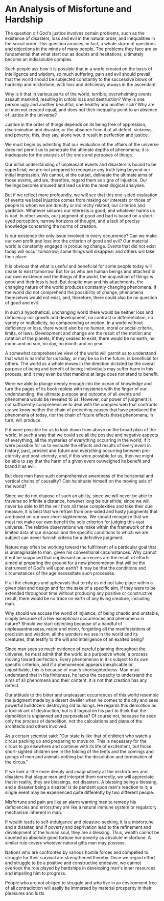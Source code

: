An Analysis of Misfortune and Hardship
======================================

The question o f God's justice involves certain problems, such as the
existence of disasters, loss and evil in the natural order, and
inequalities in the social order. This question arouses, in fact, a
whole storm of questions and objections in the minds of many people. The
problems they face are so fundamental that what start out as doubts and
hesitations, ultimately become an indissoluble complex.

Such people ask how it is possible that in a world created on the basis
of intelligence and wisdom, so much suffering, pain and evil should
prevail; that the world should be subjected constantly to the successive
blows of hardship and misfortune, with loss and deficiency always in the
ascendant.

Why is it that in various parts of the world, terrible, overwhelming
events assault mankind, resulting in untold loss and destruction? Why is
one person ugly and another beautiful, one healthy and another sick? Why
are all men not created equal, and does not their inequality point to an
absence of justice in the universe?

Justice in the order of things depends on its being free of oppression,
discrimination and disaster, or the absence from it of all defect,
sickness, and poverty; this, they say, alone would result in perfection
and justice.

We must begin by admitting that our evaluation of the affairs of the
universe does not permit us to penetrate the ultimate depths of
phenomena; it is inadequate for the analysis of the ends and purposes of
things.

Our initial understanding of unpleasant events and disasters is bound
to be superficial; we are not prepared to recognize any truth lying
beyond our initial impression. We cannot, at the outset, delineate the
ultimate aims of those events, and we, therefore, regard them as signs
of injustice. Our feelings become aroused and lead us into the most
illogical analyses.

But if we reflect more profoundly, we will see that this one-sided
evaluation of events we label injustice comes from making our interests
or those of people to whom we are directly or indirectly related, our
criterion and yardstick. Whatever secures our interests is good, and
whatever harms us is bad. In other words, our judgment of good and bad
is based on a short- eyed perception, narrow horizons of thought, and a
lack of precise knowledge concerning the norms of creation.

Is our existence the only issue involved in every occurrence? Can we
make our own profit and loss into the criterion of good and evil? Our
material world is constantly engaged in producing change. Events that
did not exist today will occur tomorrow; some things will disappear and
others will take their place.

It is obvious that what is useful and beneficial for some people today
will cease to exist tomorrow. But for us who are human beings and
attached to our own existence and the things of the world, the
acquisition of things is good and their loss is bad. But despite man and
his attachments, the changing nature of the world produces constantly
changing phenomena. If the world did not comprehend the possibility of
change, phenomena themselves would not exist, and, therefore, there
could also be no question of good and evil.

In such a hypothetical, unchanging world there would be neither loss
and deficiency nor growth and development, no contrast or
differentiation, no variety or multiplicity, no compounding or motion.
In a world without deficiency or loss, there would also be no human,
moral or social criteria, limits, or laws. Development and change are
the result of the motion and rotation of the planets; if they ceased to
exist, there would be no earth, no moon and no sun, no day, no month and
no year.

A somewhat comprehensive view of the world will permit us to understand
that what is harmful for us today, or may be so in the future, is
beneficial for others. The world as a whole moves in the direction
dictated by the overall purpose of being and benefit of being;
individuals may suffer harm in this process, and it may even be that
mankind at large does not stand to benefit.

Were we able to plunge deeply enough into the ocean of knowledge and
turn the pages of its book replete with mysteries with the finger of our
understanding, the ultimate purpose and outcome of all events and
phenomena would be revealed to us. However, our power of judgment is not
sufficiently comprehensive to deal with the complex web that confronts
us: we know neither the chain of preceding causes that have produced the
phenomena of today, nor the chain of future effects those phenomena, in
turn, will produce.

If it were possible for us to look down from above on the broad plain
of the world, in such a way that we could see all the positive and
negative aspects of everything, all the mysteries of everything
occurring in the world; if it were possible for us to evaluate the
effects and results of every event in history, past, present and future
and everything occurring between pre- eternity and post-eternity, and,
if this were possible for us, then we might be able to say that the harm
of a given event outweighed its benefit and brand it as evil.

But does man have such comprehensive awareness of the horizontal and
vertical chains of causality? Can he situate himself on the moving axis
of the world?

Since we do not dispose of such an ability, since we will never be able
to traverse so infinite a distance, however long be our stride; since we
will never be able to lift the veil from all these complexities and take
their due measure, it is best that we refrain from one-sided and hasty
judgments that are based on our own short-sightedness. We should
recognize that we must not make our own benefit the sole criterion for
judging this vast universe. The relative observations we make within the
framework of the limited data at our disposal and the specific
conditions to which we are subject can never furnish criteria for a
definitive judgment.

Nature may often be working toward the fulfillment of a particular goal
that is unimaginable to man, given his conventional circumstances. Why
cannot it not be supposed that unpleasant occurrences are the result of
efforts aimed at preparing the ground for a new phenomenon that will be
the instrument of God's will upon earth? It may be that the conditions
and circumstances of the age necessitate such processes.

If all the changes and upheavals that terrify us did not take place
within a given plan and design and for the sake of a specific aim, if
they were to be extended throughout time without producing any positive
or constructive result, there would be no trace on earth of any living
creature, including man.

Why should we accuse the world of injustice, of being chaotic and
unstable, simply because of a few exceptional occurrences and phenomena
in nature? Should we start objecting because of a handful of
unpleasantnessess, major and minor, forgetting all the manifestations of
precision and wisdom, all the wonders we see in the world and its
creatures, that testify to the will and intelligence of an exalted
being?

Since man sees so much evidence of careful planning throughout the
universe, he must admit that the world is a purposive whole, a process
moving toward perfection. Every phenomenon in it is subject to its own
specific criterion, and if a phenomenon appears inexplicable or
unjustifiable, this is because of man's shortsightedness. Man must
understand that in his finiteness, he lacks the capacity to understand
the aims of all phenomena and their content; it is not that creation has
any defect.

Our attitude to the bitter and unpleasant occurrences of this world
resemble the judgment made by a desert dweller when he comes to the city
and sees powerful bulldozers destroying old buildings. He regards this
demolition as a foolish act of destruction, but is it logical on his
part to think that the demolition is unplanned and purposeless? Of
course not, because he sees only the process of demolition, not the
calculations and plans of the architects and others involved.

As a certain scientist said: "Our state is like that of children who
watch a circus packing up and preparing to move on. This is necessary
for the circus to go elsewhere and continue with its life of excitement,
but those short-sighted children see in the folding of the tents and the
comings and goings of men and animals nothing but the dissolution and
termination of the circus."

If we look a little more deeply and imaginatively at the misfortunes
and disasters that plague man and interpret them correctly, we will
appreciate that in reality, they are blessings, not disasters. A
blessing being a blessing, and a disaster being a disaster is de pendent
upon man's reaction to it; a single event may be experienced quite
differently by two different people.

Misfortune and pain are like an alarm warning man to remedy his
deficiencies and errors;they are like a natural immune system or
regulatory mechanism inherent in man.

If wealth leads to self-indulgence and pleasure-seeking, it is a
misfortune and a disaster, and if poverty and deprivation lead to the
refinement and development of the human soul, they are a blessing. Thus,
wealth cannot be counted as absolute good fortune nor poverty as
absolute misfortune. A similar rule covers whatever natural gifts man
may possess.

Nations who are confronted by various hostile forces and compelled to
struggle for their survival are strengthened thereby. Once we regard
effort and struggle to be a positive and constructive endeavor, we
cannot overlook the role played by hardships in developing man's inner
resources and impelling him to progress.

People who are not obliged to struggle and who live in an environment
free of all contradiction will easily be immersed by material prosperity
in their pleasures and lusts.


